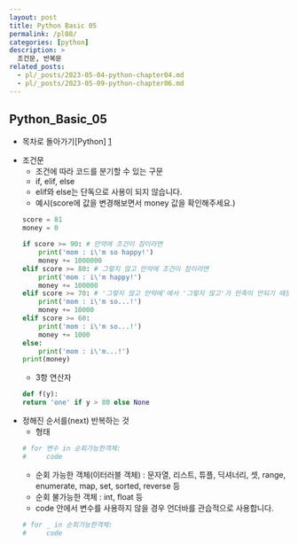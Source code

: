 ```yaml
---
layout: post
title: Python Basic 05
permalink: /pl08/
categories: [python]
description: >
  조건문, 반복문
related_posts:
  - pl/_posts/2023-05-04-python-chapter04.md
  - pl/_posts/2023-05-09-python-chapter06.md
---
```


## Python_Basic_05

- 목차로 돌아가기[Python] [1]

[1]: https://aminsc.github.io/python/


* 조건문
    * 조건에 따라 코드를 분기할 수 있는 구문
    * if, elif, else
    * elif와 else는 단독으로 사용이 되지 않습니다.
    * 예시(score에 값을 변경해보면서 money 값을 확인해주세요.)
    ```python
    score = 81
    money = 0

    if score >= 90: # 만약에 조건이 참이라면
        print('mom : i\'m so happy!')
        money += 1000000
    elif score >= 80: # 그렇지 않고 만약에 조건이 참이라면
        print('mom : i\'m happy!')
        money += 100000
    elif score >= 70: # '그렇지 않고 만약에'에서 '그렇지 않고'가 만족이 안되기 때문에 실행하지 못합니다.
        print('mom : i\'m so...!')
        money += 10000
    elif score >= 60:
        print('mom : i\'m so...!')
        money += 1000
    else:
        print('mom : i\'m...!')
    print(money)
    ```
    * 3항 연산자
    ```python
    def f(y):
    return 'one' if y > 80 else None
    ```
* 정해진 순서를(next) 반복하는 것
    * 형태
    ```python
    # for 변수 in 순회가능한객체:
    #     code
    ```
    * 순회 가능한 객체(이터러블 객체) : 문자열, 리스트, 튜플, 딕셔너리, 셋, range, enumerate, map, set, sorted, reverse 등
    * 순회 불가능한 객체 : int, float 등 
    * code 안에서 변수를 사용하지 않을 경우 언더바를 관습적으로 사용합니다.
    ```python
    # for _ in 순회가능한객체:
    #     code
    ```